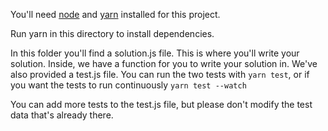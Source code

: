 You'll need [node](https://nodejs.org/en/download/) and [yarn](https://classic.yarnpkg.com/en/docs/install/#mac-stable) installed for this project.

Run yarn in this directory to install dependencies.

In this folder you'll find a solution.js file. This is where you'll write your solution. Inside, we have a function for you to write your solution in. We've also provided a test.js file. You can run the two tests with `yarn test`, or if you want the tests to run continuously `yarn test --watch`

You can add more tests to the test.js file, but please don't modify the test data that's already there.
